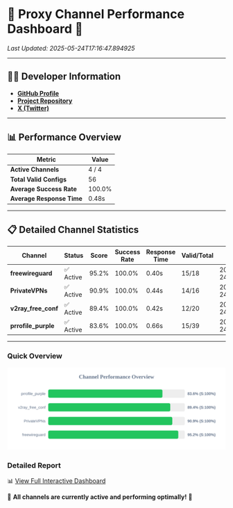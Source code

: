 # 🌟 Proxy Channel Performance Dashboard 🌟

_Last Updated: 2025-05-24T17:16:47.894925_

---

## 👩‍💻 Developer Information

- **[GitHub Profile](https://github.com/4n0nymou3)**  
- **[Project Repository](https://github.com/4n0nymou3/multi-proxy-config-fetcher)**  
- **[X (Twitter)](https://x.com/4n0nymou3)**  

---

## 📊 Performance Overview

| Metric                | Value       |
|-----------------------|-------------|
| **Active Channels**   | 4 / 4       |
| **Total Valid Configs** | 56          |
| **Average Success Rate** | 100.0%      |
| **Average Response Time** | 0.48s       |

---

## 📋 Detailed Channel Statistics

| Channel          | Status     | Score  | Success Rate | Response Time | Valid/Total | Last Success               |
|------------------|------------|--------|--------------|---------------|-------------|----------------------------|
| **freewireguard**  | ✅ Active  | 95.2%  | 100.0% | 0.40s         | 15/18       | 2025-05-24T17:16:47.893286 |
| **PrivateVPNs**  | ✅ Active  | 90.9%  | 100.0% | 0.44s         | 14/16       | 2025-05-24T17:16:47.465252 |
| **v2ray_free_conf**  | ✅ Active  | 89.4%  | 100.0% | 0.42s         | 12/20       | 2025-05-24T17:16:46.986761 |
| **prrofile_purple**  | ✅ Active  | 83.6%  | 100.0% | 0.66s         | 15/39       | 2025-05-24T17:16:46.476790 |

---

### Quick Overview
<div align="center">
  <a href="https://raw.githubusercontent.com/nullluser/NullRepo/refs/heads/main/assets/channel_stats_chart.svg">
    <img src="https://raw.githubusercontent.com/nullluser/NullRepo/refs/heads/main/assets/channel_stats_chart.svg" alt="Source Performance Statistics" width="800">
  </a>
</div>

### Detailed Report
📊 [View Full Interactive Dashboard](https://htmlpreview.github.io/?https://github.com/nullluser/NullRepo/blob/main/assets/performance_report.html)

🎉 **All channels are currently active and performing optimally!** 🎉
